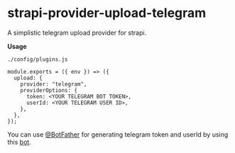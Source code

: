# strapi-provider-upload-telegram

A simplistic telegram upload provider for strapi.

**Usage**
```
./config/plugins.js
```

```
module.exports = ({ env }) => ({
  upload: {
    provider: "telegram",
    providerOptions: {
      token: <YOUR TELEGRAM BOT TOKEN>,
      userId: <YOUR TELEGRAM USER ID>,
    },
  },
});
```
You can use [@BotFather](https://t.me/BotFather) for generating telegram token and userId by using this [bot](https://t.me/userinfobot).
